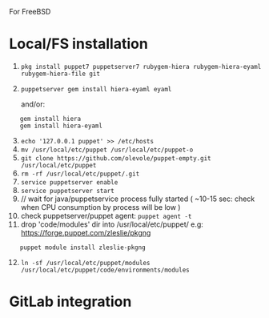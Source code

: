 For FreeBSD

# Local/FS installation

1) `pkg install puppet7 puppetserver7 rubygem-hiera rubygem-hiera-eyaml rubygem-hiera-file git`
2) `puppetserver gem install hiera-eyaml eyaml`

   and/or:
```
   gem install hiera
   gem install hiera-eyaml
```
3) `echo '127.0.0.1 puppet' >> /etc/hosts`
4) `mv /usr/local/etc/puppet /usr/local/etc/puppet-o`
5) `git clone https://github.com/olevole/puppet-empty.git /usr/local/etc/puppet`
6) `rm -rf /usr/local/etc/puppet/.git`
7) `service puppetserver enable`
8) `service puppetserver start`
9) // wait for java/puppetservice process fully started ( ~10-15 sec: check when CPU consumption by process will be low )
10) check puppetserver/puppet agent: `puppet agent -t`
11) drop 'code/modules' dir into /usr/local/etc/puppet/ e.g: https://forge.puppet.com/zleslie/pkgng
``` 
   puppet module install zleslie-pkgng
```
12) `ln -sf /usr/local/etc/puppet/modules /usr/local/etc/puppet/code/environments/modules`

# GitLab integration
